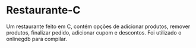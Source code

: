 # Restaurante-C
Um restaurante feito em C, contém opções de adicionar produtos, remover produtos, finalizar pedido, adicionar cupom e descontos. Foi utilizado o onlinegdb para compilar.
